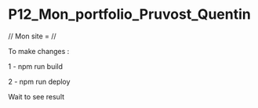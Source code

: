 # P12_Mon_portfolio_Pruvost_Quentin

//
Mon site = 
//













To make changes : 

 1 - npm run build

 2 - npm run deploy

 Wait to see result 
